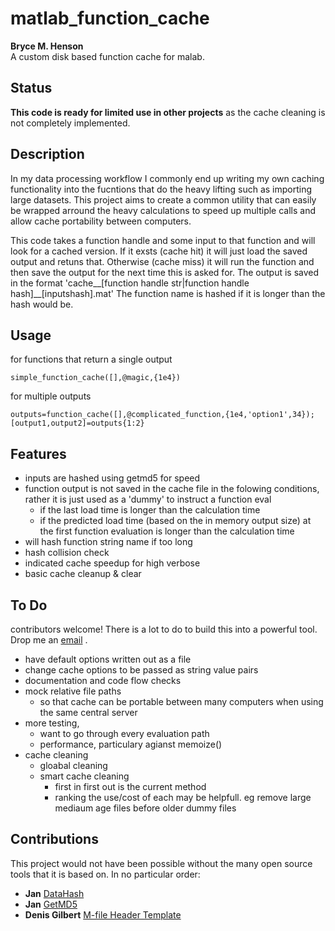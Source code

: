 # matlab_function_cache
**Bryce M. Henson**   
A custom disk based function cache for malab.
## Status
**This code is ready for limited use in other projects** as the cache cleaning is not completely implemented.

## Description
In my data processing workflow I commonly end up writing my own caching functionality into the fucntions that do the heavy lifting such as importing large datasets. This project aims to create a common utility that can easily be wrapped arround the heavy calculations to speed up multiple calls and allow cache portability between computers.

This code takes a function handle and some input to that function and will look for a cached version. If it exsts (cache hit) it will just load the  saved output and retuns that. Otherwise (cache miss) it will run the function and then save the output for the next time this is asked for. 
The output is saved in the format  'cache__[function handle str|function handle hash]__[inputshash].mat' The function name is hashed if it is longer than the hash would be.

## Usage
for functions that return a single output
```
simple_function_cache([],@magic,{1e4})
```
for multiple outputs
```
outputs=function_cache([],@complicated_function,{1e4,'option1',34});
[output1,output2]=outputs{1:2}
```

## Features
- inputs are hashed using getmd5 for speed
- function output is not saved in the cache file in the folowing conditions, rather it is just used as a 'dummy' to instruct a function eval
  - if the last load time is longer than the calculation time
  - if the predicted load time (based on the in memory output size) at the first function evaluation is longer than the calculation time
- will hash function string name if too long  
- hash collision check
- indicated cache speedup for high verbose
- basic cache cleanup & clear

## To Do
contributors welcome! There is a lot to do to build this into a powerful tool. Drop me an [email](mailto:bryce.m.henson+github.matlab_function_cache@gmail.com?subject=I%20would%20Like%20to%20Contribute[github][matlab_function_cache])
.
- have default options written out as a file
- change cache options to be passed as string value pairs
- documentation and code flow checks
- mock relative file paths
  - so that cache can be portable between many computers when using the same central server
- more testing, 
  - want to go through every evaluation path
  - performance, particulary agianst memoize()
- cache cleaning
  - gloabal cleaning
  - smart cache cleaning
    - first in first out is the current method
    - ranking the use/cost of each may be helpfull. eg remove large mediaum age files before older dummy files

## Contributions  
This project would not have been possible without the many open source tools that it is based on. In no particular order: 
- **Jan** [DataHash](https://au.mathworks.com/matlabcentral/fileexchange/31272-datahash?focused=8037540&tab=function)
- **Jan** [GetMD5](https://au.mathworks.com/matlabcentral/fileexchange/25921-getmd5)
- **Denis Gilbert**    [M-file Header Template](https://au.mathworks.com/matlabcentral/fileexchange/4908-m-file-header-template)
